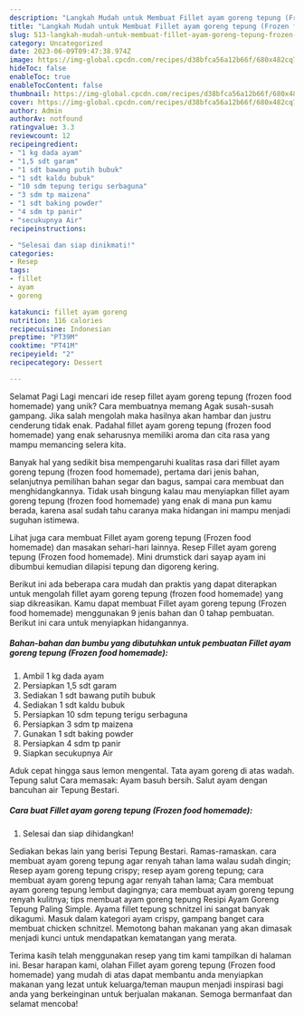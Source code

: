 ```yaml
---
description: "Langkah Mudah untuk Membuat Fillet ayam goreng tepung (Frozen food homemade) yang Lezat Sekali"
title: "Langkah Mudah untuk Membuat Fillet ayam goreng tepung (Frozen food homemade) yang Lezat Sekali"
slug: 513-langkah-mudah-untuk-membuat-fillet-ayam-goreng-tepung-frozen-food-homemade-yang-lezat-sekali
category: Uncategorized
date: 2023-06-09T09:47:38.974Z
image: https://img-global.cpcdn.com/recipes/d38bfca56a12b66f/680x482cq70/fillet-ayam-goreng-tepung-frozen-food-homemade-foto-resep-utama.jpg
hideToc: false
enableToc: true
enableTocContent: false
thumbnail: https://img-global.cpcdn.com/recipes/d38bfca56a12b66f/680x482cq70/fillet-ayam-goreng-tepung-frozen-food-homemade-foto-resep-utama.jpg
cover: https://img-global.cpcdn.com/recipes/d38bfca56a12b66f/680x482cq70/fillet-ayam-goreng-tepung-frozen-food-homemade-foto-resep-utama.jpg
author: Admin
authorAv: notfound
ratingvalue: 3.3
reviewcount: 12
recipeingredient:
- "1 kg dada ayam"
- "1,5 sdt garam"
- "1 sdt bawang putih bubuk"
- "1 sdt kaldu bubuk"
- "10 sdm tepung terigu serbaguna"
- "3 sdm tp maizena"
- "1 sdt baking powder"
- "4 sdm tp panir"
- "secukupnya Air"
recipeinstructions:

- "Selesai dan siap dinikmati!"
categories:
- Resep
tags:
- fillet
- ayam
- goreng

katakunci: fillet ayam goreng 
nutrition: 116 calories
recipecuisine: Indonesian
preptime: "PT39M"
cooktime: "PT41M"
recipeyield: "2"
recipecategory: Dessert

---
```



Selamat Pagi Lagi mencari ide resep fillet ayam goreng tepung (frozen food homemade) yang unik? Cara membuatnya memang Agak susah-susah gampang. Jika salah mengolah maka hasilnya akan hambar dan justru cenderung tidak enak. Padahal fillet ayam goreng tepung (frozen food homemade) yang enak seharusnya memiliki aroma dan cita rasa yang mampu memancing selera kita.


Banyak hal yang sedikit bisa mempengaruhi kualitas rasa dari fillet ayam goreng tepung (frozen food homemade), pertama dari jenis bahan, selanjutnya pemilihan bahan segar dan bagus, sampai cara membuat dan menghidangkannya. Tidak usah bingung kalau mau menyiapkan fillet ayam goreng tepung (frozen food homemade) yang enak di mana pun kamu berada, karena asal sudah tahu caranya maka hidangan ini mampu menjadi suguhan istimewa.

Lihat juga cara membuat Fillet ayam goreng tepung (Frozen food homemade) dan masakan sehari-hari lainnya. Resep Fillet ayam goreng tepung (Frozen food homemade). Mini drumstick dari sayap ayam ini dibumbui kemudian dilapisi tepung dan digoreng kering.


Berikut ini ada beberapa cara mudah dan praktis yang dapat diterapkan untuk mengolah fillet ayam goreng tepung (frozen food homemade) yang siap dikreasikan. Kamu dapat membuat Fillet ayam goreng tepung (Frozen food homemade) menggunakan 9 jenis bahan dan 0 tahap pembuatan. Berikut ini cara untuk menyiapkan hidangannya.

<!--inarticleads1-->

##### Bahan-bahan dan bumbu yang dibutuhkan untuk pembuatan Fillet ayam goreng tepung (Frozen food homemade):

1. Ambil 1 kg dada ayam
1. Persiapkan 1,5 sdt garam
1. Sediakan 1 sdt bawang putih bubuk
1. Sediakan 1 sdt kaldu bubuk
1. Persiapkan 10 sdm tepung terigu serbaguna
1. Persiapkan 3 sdm tp maizena
1. Gunakan 1 sdt baking powder
1. Persiapkan 4 sdm tp panir
1. Siapkan secukupnya Air


Aduk cepat hingga saus lemon mengental. Tata ayam goreng di atas wadah. Tepung salut Cara memasak: Ayam basuh bersih. Salut ayam dengan bancuhan air Tepung Bestari. 

<!--inarticleads2-->

##### Cara buat Fillet ayam goreng tepung (Frozen food homemade):


1. Selesai dan siap dihidangkan!

Sediakan bekas lain yang berisi Tepung Bestari. Ramas-ramaskan. cara membuat ayam goreng tepung agar renyah tahan lama walau sudah dingin; Resep ayam goreng tepung crispy; resep ayam goreng tepung; cara membuat ayam goreng tepung agar renyah tahan lama; Cara membuat ayam goreng tepung lembut dagingnya; cara membuat ayam goreng tepung renyah kulitnya; tips membuat ayam goreng tepung Resipi Ayam Goreng Tepung Paling Simple. Ayama fillet tepung schnitzel ini sangat banyak dikagumi. Masuk dalam kategori ayam crispy, gampang banget cara membuat chicken schnitzel. Memotong bahan makanan yang akan dimasak menjadi kunci untuk mendapatkan kematangan yang merata. 

Terima kasih telah menggunakan resep yang tim kami tampilkan di halaman ini. Besar harapan kami, olahan Fillet ayam goreng tepung (Frozen food homemade) yang mudah di atas dapat membantu anda menyiapkan makanan yang lezat untuk keluarga/teman maupun menjadi inspirasi bagi anda yang berkeinginan untuk berjualan makanan. Semoga bermanfaat dan selamat mencoba!
